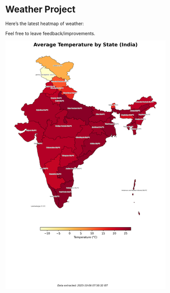 # Weather Project

Here’s the latest heatmap of weather:

Feel free to leave feedback/improvements.

![India Heatmap](docs/assets/india_heatmap.png?v=E32772)
